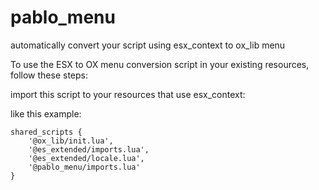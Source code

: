 # pablo_menu
automatically convert your script using esx_context to ox_lib menu


To use the ESX to OX menu conversion script in your existing resources, follow these steps:

import this script to your resources that use esx_context:

like this example:
```
shared_scripts { 
    '@ox_lib/init.lua',
    '@es_extended/imports.lua',
    '@es_extended/locale.lua',
    '@pablo_menu/imports.lua'
}
```
